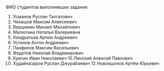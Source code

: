 ФИО студентов выполнивших задание:
1. Усманов Руслан Талгатович 
2. Чекашов Максим Алексеевич
3. Вершинин Михаил Михайлович
4. Малюгина Наталья Валериевна
5. Кондратьев Артем Андреевич
6. Устинов Антон Андреевич
7. Панфилов Максим Васильевич
8. Федотов Николай Владимирович
9. Куксин Иван Николаевич
10.Линский Алексей Павлович
11. Худайназаров Руслан Джурабаевич
12.Новокшонов Артём Юрьевич
